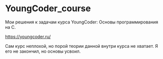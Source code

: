 # YoungCoder_course
Мои решения к задачам курса YoungCoder: Основы программирования на C.

https://youngcoder.ru/

Сам курс неплохой, но порой теории данной внутри курса не хватает.
Я его не закончил, но основы усвоил.
